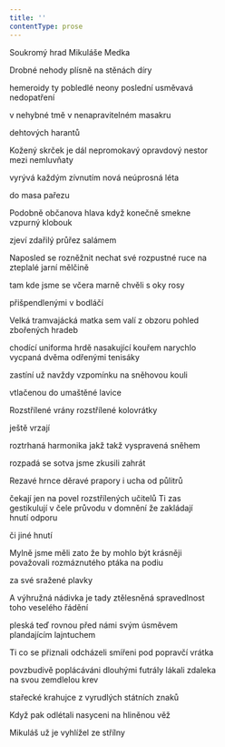 ```yaml
---
title: ''
contentType: prose
---
```


<section>

Soukromý hrad Mikuláše Medka

Drobné nehody plísně na stěnách díry

hemeroidy ty pobledlé neony poslední usměvavá  
nedopatření

v nehybné tmě v nenapravitelném masakru

dehtových harantů

Kožený skrček je dál nepromokavý opravdový nestor  
mezi nemluvňaty

vyrývá každým zívnutím nová neúprosná léta

do masa pařezu

Podobně občanova hlava když konečně smekne  
vzpurný klobouk

zjeví zdařilý průřez salámem

Naposled se rozněžnit nechat své rozpustné ruce na  
zteplalé jarní mělčině

tam kde jsme se včera marně chvěli s oky rosy

přišpendlenými v bodláčí

Velká tramvajácká matka sem valí z obzoru pohled  
zbořených hradeb

chodící uniforma hrdě nasakující kouřem narychlo  
vycpaná dvěma odřenými tenisáky

zastíní už navždy vzpomínku na sněhovou kouli

vtlačenou do umaštěné lavice

Rozstřílené vrány rozstřílené kolovrátky

ještě vrzají

roztrhaná harmonika jakž takž vyspravená sněhem

rozpadá se sotva jsme zkusili zahrát

Rezavé hrnce děravé prapory i ucha od půlitrů

čekají jen na povel rozstřílených učitelů Ti zas  
gestikulují v čele průvodu v domnění že zakládají  
hnutí odporu

či jiné hnutí

Mylně jsme měli zato že by mohlo být krásněji  
považovali rozmáznutého ptáka na podiu

za své sražené plavky

A výhružná nádivka je tady ztělesněná spravedlnost  
toho veselého řádění

pleská teď rovnou před námi svým úsměvem  
plandajícím lajntuchem

Ti co se přiznali odcházeli smířeni pod popravčí vrátka

povzbudivě poplácáváni dlouhými futrály lákali zdaleka  
na svou zemdlelou krev

stařecké krahujce z vyrudlých státních znaků

Když pak odlétali nasyceni na hliněnou věž

Mikuláš už je vyhlížel ze střílny

</section>
